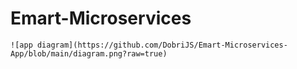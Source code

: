 # Emart-Microservices

    ![app diagram](https://github.com/DobriJS/Emart-Microservices-App/blob/main/diagram.png?raw=true)

